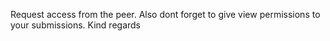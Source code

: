 Request access from the peer.
Also dont forget to give view permissions to your submissions.
Kind regards